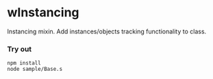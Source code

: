 # wInstancing

Instancing mixin. Add instances/objects tracking functionality to class.

### Try out
```
npm install
node sample/Base.s
```









